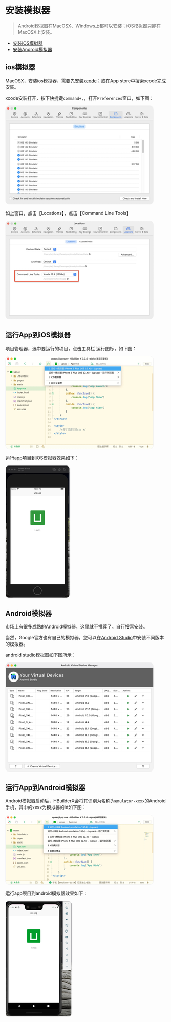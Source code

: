 # 安装模拟器

> Android模拟器在MacOSX、Windows上都可以安装；iOS模拟器只能在MacOSX上安装。

- [安装iOS模拟器](/Tutorial/App/installSimulator?id=ios模拟器)
- [安装Android模拟器](/Tutorial/App/installSimulator?id=android模拟器)

## ios模拟器

MacOSX，安装ios模拟器，需要先安装[xcode](https://developer.apple.com/xcode/)；或在App store中搜索xcode完成安装。

xcode安装打开，按下快捷键`command+,`，打开`Preferences`窗口，如下图：

<img src="/static/snapshots/tutorial/macosx/iosSimulator.jpg"  style="border: 1px solid #eee; zoom:45%;border-radius: 25px;"/>

如上窗口，点击【Locations】，点击【Command Line Tools】

<img src="/static/snapshots/tutorial/macosx/xcodeCommandLineTools.jpg"  style="border: 1px solid #eee; zoom:45%;border-radius: 25px;"/>

## 运行App到iOS模拟器

项目管理器，选中要运行的项目，点击工具栏 运行图标，如下图：

<img src="/static/snapshots/app/app_ios_simulator.jpg"  style="border: 1px solid #eee; zoom:45%;border-radius: 25px;"/>


运行app项目到iOS模拟器效果如下：

<img src="/static/snapshots/app/app_ios_simulator_run.jpg"  style="border: 1px solid #eee; zoom:40%;border-radius: 25px;"/>

## Android模拟器

市场上有很多成熟的Android模拟器，这里就不推荐了。自行搜索安装。

当然，Google官方也有自己的模拟器，您可以在[Android Studio](https://developer.android.com/studio/install)中安装不同版本的模拟器。

android studio模拟器如下图所示：

<img src="/static/snapshots/tutorial/macosx/androidSimulator.jpg"  style="border: 1px solid #eee; zoom:45%;border-radius: 25px;"/>

## 运行App到Android模拟器

Android模拟器启动后，HBuilderX会将其识别为名称为`emulator-xxxx`的Android手机，其中的xxxx为模拟器的id如下图：

<img src="/static/snapshots/app/Android-emulator.jpg"  style="border: 1px solid #eee; zoom:45%;border-radius: 25px;"/>

运行app项目到android模拟器效果如下：

<img src="/static/snapshots/app/Android-emulator-start.jpg"  style="border: 1px solid #eee; zoom:35%;border-radius: 25px;"/>
